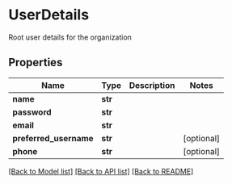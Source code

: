 # UserDetails

Root user details for the organization

## Properties
Name | Type | Description | Notes
------------ | ------------- | ------------- | -------------
**name** | **str** |  | 
**password** | **str** |  | 
**email** | **str** |  | 
**preferred_username** | **str** |  | [optional] 
**phone** | **str** |  | [optional] 

[[Back to Model list]](../README.md#documentation-for-models) [[Back to API list]](../README.md#documentation-for-api-endpoints) [[Back to README]](../README.md)


